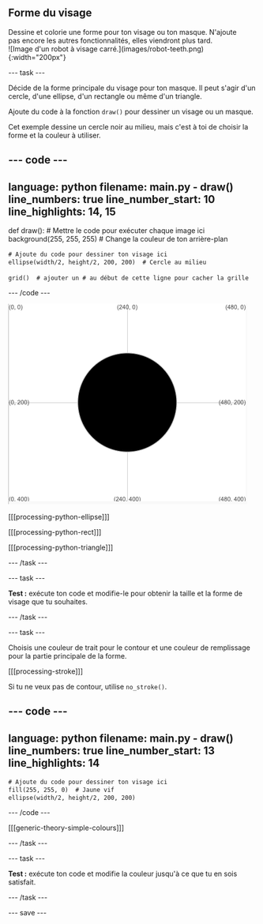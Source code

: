 ## Forme du visage

<div style="display: flex; flex-wrap: wrap">
<div style="flex-basis: 200px; flex-grow: 1; margin-right: 15px;">
Dessine et colorie une forme pour ton visage ou ton masque. N'ajoute pas encore les autres fonctionnalités, elles viendront plus tard.
</div>
<div>
![Image d'un robot à visage carré.](images/robot-teeth.png){:width="200px"}
</div>
</div>

--- task ---

Décide de la forme principale du visage pour ton masque. Il peut s'agir d'un cercle, d'une ellipse, d'un rectangle ou même d'un triangle.

Ajoute du code à la fonction `draw()` pour dessiner un visage ou un masque.

Cet exemple dessine un cercle noir au milieu, mais c'est à toi de choisir la forme et la couleur à utiliser.

--- code ---
---
language: python
filename: main.py - draw()
line_numbers: true
line_number_start: 10
line_highlights: 14, 15
---

def draw():
    # Mettre le code pour exécuter chaque image ici
    background(255, 255, 255)  # Change la couleur de ton arrière-plan
    
    # Ajoute du code pour dessiner ton visage ici
    ellipse(width/2, height/2, 200, 200)  # Cercle au milieu
    
    grid()  # ajouter un # au début de cette ligne pour cacher la grille
  
--- /code ---

![La zone de sortie montrant un cercle noir au milieu de la grille.](images/black-circle.png)

[[[processing-python-ellipse]]]


[[[processing-python-rect]]]


[[[processing-python-triangle]]]

--- /task ---

--- task ---

**Test :** exécute ton code et modifie-le pour obtenir la taille et la forme de visage que tu souhaites.

--- /task ---

--- task ---

Choisis une couleur de trait pour le contour et une couleur de remplissage pour la partie principale de la forme.

[[[processing-stroke]]]

Si tu ne veux pas de contour, utilise `no_stroke()`.

--- code ---
---
language: python
filename: main.py - draw()
line_numbers: true
line_number_start: 13
line_highlights: 14
---

    # Ajoute du code pour dessiner ton visage ici
    fill(255, 255, 0)  # Jaune vif
    ellipse(width/2, height/2, 200, 200)

--- /code ---

[[[generic-theory-simple-colours]]]

--- /task ---

--- task ---

**Test :** exécute ton code et modifie la couleur jusqu'à ce que tu en sois satisfait.

--- /task ---

--- save ---
